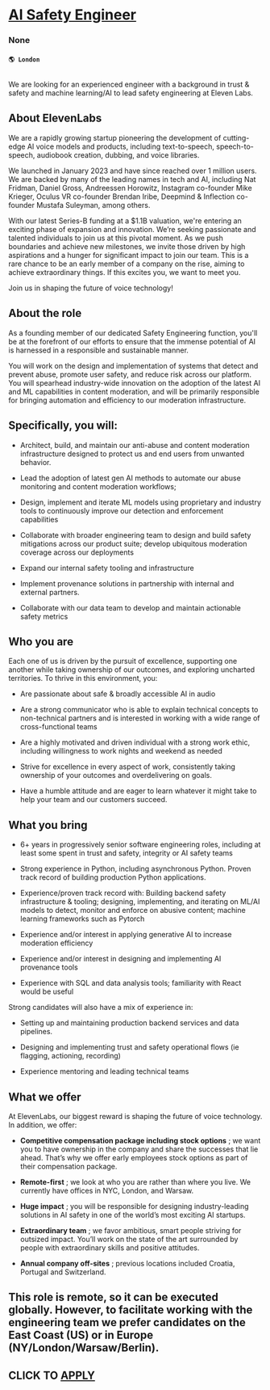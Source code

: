 # [AI Safety Engineer](https://www.remotewlb.com/apply/ai-safety-engineer)  
### None  
#### `🌎 London`  

##

We are looking for an experienced engineer with a background in trust & safety and machine learning/AI to lead safety engineering at Eleven Labs.

## **About ElevenLabs**

We are a rapidly growing startup pioneering the development of cutting-edge AI voice models and products, including text-to-speech, speech-to-speech, audiobook creation, dubbing, and voice libraries.

We launched in January 2023 and have since reached over 1 million users. We are backed by many of the leading names in tech and AI, including Nat Fridman, Daniel Gross, Andreessen Horowitz, Instagram co-founder Mike Krieger, Oculus VR co-founder Brendan Iribe, Deepmind & Inflection co-founder Mustafa Suleyman, among others.

With our latest Series-B funding at a $1.1B valuation, we're entering an exciting phase of expansion and innovation. We’re seeking passionate and talented individuals to join us at this pivotal moment. As we push boundaries and achieve new milestones, we invite those driven by high aspirations and a hunger for significant impact to join our team. This is a rare chance to be an early member of a company on the rise, aiming to achieve extraordinary things. If this excites you, we want to meet you.

Join us in shaping the future of voice technology!

##  **About the role**

As a founding member of our dedicated Safety Engineering function, you'll be at the forefront of our efforts to ensure that the immense potential of AI is harnessed in a responsible and sustainable manner.

You will work on the design and implementation of systems that detect and prevent abuse, promote user safety, and reduce risk across our platform. You will spearhead industry-wide innovation on the adoption of the latest AI and ML capabilities in content moderation, and will be primarily responsible for bringing automation and efficiency to our moderation infrastructure.

## **Specifically, you will:**

  * Architect, build, and maintain our anti-abuse and content moderation infrastructure designed to protect us and end users from unwanted behavior.

  * Lead the adoption of latest gen AI methods to automate our abuse monitoring and content moderation workflows; 

  * Design, implement and iterate ML models using proprietary and industry tools to continuously improve our detection and enforcement capabilities 

  * Collaborate with broader engineering team to design and build safety mitigations across our product suite; develop ubiquitous moderation coverage across our deployments 

  * Expand our internal safety tooling and infrastructure 

  * Implement provenance solutions in partnership with internal and external partners. 

  * Collaborate with our data team to develop and maintain actionable safety metrics 

## **Who you are**

Each one of us is driven by the pursuit of excellence, supporting one another while taking ownership of our outcomes, and exploring uncharted territories. To thrive in this environment, you:

  * Are passionate about safe & broadly accessible AI in audio 

  * Are a strong communicator who is able to explain technical concepts to non-technical partners and is interested in working with a wide range of cross-functional teams 

  * Are a highly motivated and driven individual with a strong work ethic, including willingness to work nights and weekend as needed 

  * Strive for excellence in every aspect of work, consistently taking ownership of your outcomes and overdelivering on goals.

  * Have a humble attitude and are eager to learn whatever it might take to help your team and our customers succeed.

##  **What you bring**

  * 6+ years in progressively senior software engineering roles, including at least some spent in trust and safety, integrity or AI safety teams 

  * Strong experience in Python, including asynchronous Python. Proven track record of building production Python applications.

  * Experience/proven track record with: Building backend safety infrastructure & tooling; designing, implementing, and iterating on ML/AI models to detect, monitor and enforce on abusive content; machine learning frameworks such as Pytorch

  * Experience and/or interest in applying generative AI to increase moderation efficiency 

  * Experience and/or interest in designing and implementing AI provenance tools 

  * Experience with SQL and data analysis tools; familiarity with React would be useful 

Strong candidates will also have a mix of experience in:

  * Setting up and maintaining production backend services and data pipelines.

  * Designing and implementing trust and safety operational flows (ie flagging, actioning, recording) 

  * Experience mentoring and leading technical teams 

## **What we offer**

At ElevenLabs, our biggest reward is shaping the future of voice technology. In addition, we offer:

  *  **Competitive compensation package including stock options** ; we want you to have ownership in the company and share the successes that lie ahead. That’s why we offer early employees stock options as part of their compensation package.

  *  **Remote-first** ; we look at who you are rather than where you live. We currently have offices in NYC, London, and Warsaw. 

  * **Huge impact** ; you will be responsible for designing industry-leading solutions in AI safety in one of the world’s most exciting AI startups. 

  * **Extraordinary team** ; we favor ambitious, smart people striving for outsized impact. You’ll work on the state of the art surrounded by people with extraordinary skills and positive attitudes.

  *  **Annual company off-sites** ; previous locations included Croatia, Portugal and Switzerland.

##  **This role is remote, so it can be executed globally. However, to facilitate working with the engineering team we prefer candidates on the East Coast (US) or in Europe (NY/London/Warsaw/Berlin).**

  
## CLICK TO [APPLY](https://www.remotewlb.com/apply/ai-safety-engineer)

